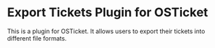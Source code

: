 # Export Tickets Plugin for OSTicket
This is a plugin for OSTicket. It allows users to export their tickets into different file formats.
